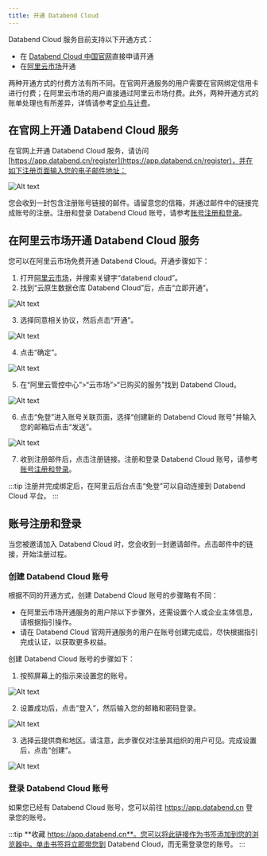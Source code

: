 ```yaml
---
title: 开通 Databend Cloud
---
```


Databend Cloud 服务目前支持以下开通方式：

- 在 [Databend Cloud 中国官网](https://www.databend.cn/)直接申请开通
- 在[阿里云市场](https://www.aliyun.com/search?k=%E4%BA%91%E5%8E%9F%E7%94%9F%E6%95%B0%E6%8D%AE%E4%BB%93%E5%BA%93%20Databend%20Cloud&scene=market)开通

两种开通方式的付费方法有所不同。在官网开通服务的用户需要在官网绑定信用卡进行付费；在阿里云市场的用户直接通过阿里云市场付费。此外，两种开通方式的账单处理也有所差异，详情请参考[定价与计费](../00-overview/00-editions/02-dc/03-pricing.md)。

## 在官网上开通 Databend Cloud 服务

在官网上开通 Databend Cloud 服务，请访问 [https://app.databend.cn/register](https://app.databend.cn/register)，并在如下注册页面输入您的电子邮件地址：

![Alt text](@site/static/img/documents_cn/getting-started/register.png)

您会收到一封包含注册账号链接的邮件。请留意您的信箱，并通过邮件中的链接完成账号的注册。注册和登录 Databend Cloud 账号，请参考[账号注册和登录](#账号注册和登录)。

## 在阿里云市场开通 Databend Cloud 服务

您可以在阿里云市场免费开通 Databend Cloud。开通步骤如下：

1. 打开[阿里云市场](https://www.aliyun.com/search?k=%E4%BA%91%E5%8E%9F%E7%94%9F%E6%95%B0%E6%8D%AE%E4%BB%93%E5%BA%93%20Databend%20Cloud&scene=market)，并搜索关键字“databend cloud”。
2. 找到“云原生数据仓库 Databend Cloud”后，点击“立即开通”。

![Alt text](@site/static/img/documents/getting-started/aliyun-buy.png)

3. 选择同意相关协议，然后点击“开通”。

![Alt text](@site/static/img/documents/getting-started/aliyun-agree.png)

4. 点击“确定”。

![Alt text](@site/static/img/documents/getting-started/aliyun-ok.png)

5. 在“阿里云管控中心”>“云市场”>“已购买的服务”找到 Databend Cloud。

![Alt text](@site/static/img/documents/getting-started/activate-1.png)

6. 点击“免登”进入账号关联页面，选择“创建新的 Databend Cloud 账号”并输入您的邮箱后点击“发送”。

![Alt text](@site/static/img/documents/getting-started/activate-2.jpg)

7. 收到注册邮件后，点击注册链接。注册和登录 Databend Cloud 账号，请参考[账号注册和登录](#账号注册和登录)。

:::tip
注册并完成绑定后，在阿里云后台点击“免登”可以自动连接到 Databend Cloud 平台。
:::

## 账号注册和登录

当您被邀请加入 Databend Cloud 时，您会收到一封邀请邮件。点击邮件中的链接，开始注册过程。

### 创建 Databend Cloud 账号

根据不同的开通方式，创建 Databend Cloud 账号的步骤略有不同：

- 在阿里云市场开通服务的用户除以下步骤外，还需设置个人或企业主体信息，请根据指引操作。
- 请在 Databend Cloud 官网开通服务的用户在账号创建完成后，尽快根据指引完成认证，以获取更多权益。

创建 Databend Cloud 账号的步骤如下：

1. 按照屏幕上的指示来设置您的账号。

![Alt text](@site/static/img/documents_cn/getting-started/01.png)

2. 设置成功后，点击“登入”，然后输入您的邮箱和密码登录。

![Alt text](@site/static/img/documents_cn/getting-started/01-2.png)

3. 选择云提供商和地区。请注意，此步骤仅对注册其组织的用户可见。完成设置后，点击“创建”。

![Alt text](@site/static/img/documents_cn/getting-started/02.png)

### 登录 Databend Cloud 账号

如果您已经有 Databend Cloud 账号，您可以前往 https://app.databend.cn 登录您的账号。

:::tip
**收藏 https://app.databend.cn**。您可以将此链接作为书签添加到您的浏览器中。单击书签将立即带您到 Databend Cloud，而无需登录您的账号。
:::